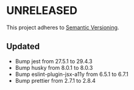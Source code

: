 # UNRELEASED

This project adheres to [Semantic Versioning](http://semver.org/).

## Updated

- Bump jest from 27.5.1 to 29.4.3
- Bump husky from 8.0.1 to 8.0.3
- Bump eslint-plugin-jsx-a11y from 6.5.1 to 6.7.1
- Bump prettier from 2.7.1 to 2.8.4
